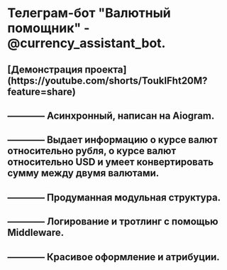 <h1>Телеграм-бот "Валютный помощник" - @currency_assistant_bot.</h1>
<h2>[Демонстрация проекта](https://youtube.com/shorts/ToukIFht20M?feature=share)</h2>
<h2>———— Асинхронный, написан на Aiogram.</h2>
<h2>———— Выдает информацию о курсе валют относительно рубля, о курсе валют относительно USD и умеет конвертировать сумму между двумя валютами.</h2>
<h2>———— Продуманная модульная структура.</h2>
<h2>———— Логирование и тротлинг с помощью Middleware.</h2>
<h2>———— Красивое оформление и атрибуции.</h2>
